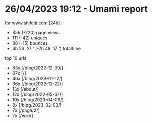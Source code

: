 # 26/04/2023 19:12 - Umami report
for www.shifeiti.com [24h] :

 - 356 (-220) page views
 - 111 (-42) uniques
 - 88 (-15) bounces
 - 4h 53' 21'' (-7h 48' 17'') totaltime


top 10 urls:
 - 83x [/blog/2022-12-09/]
 - 67x [/]
 - 46x [/blog/2023-01-12/]
 - 36x [/blog/2022-12-22/]
 - 13x [/about/]
 - 12x [/blog/2022-05-07/]
 - 10x [/blog/2023-04-09/]
 - 8x [/blog/2023-02-03/]
 - 7x [/page/2/]
 - 7x [/wiki/]


